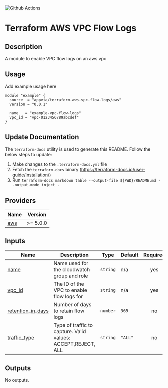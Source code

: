 ![Github Actions](../../actions/workflows/terraform.yml/badge.svg)

# Terraform AWS VPC Flow Logs

## Description

A module to enable VPC flow logs on an aws vpc

## Usage

Add example usage here

```hcl
module "example" {
  source  = "appvia/terraform-aws-vpc-flow-logs/aws"
  version = "0.0.1"

  name   = "example-vpc-flow-logs"
  vpc_id = "vpc-0123456789abcdef"
}
```

## Update Documentation

The `terraform-docs` utility is used to generate this README. Follow the below steps to update:

1. Make changes to the `.terraform-docs.yml` file
2. Fetch the `terraform-docs` binary (https://terraform-docs.io/user-guide/installation/)
3. Run `terraform-docs markdown table --output-file ${PWD}/README.md --output-mode inject .`

<!-- BEGIN_TF_DOCS -->
## Providers

| Name | Version |
|------|---------|
| <a name="provider_aws"></a> [aws](#provider\_aws) | >= 5.0.0 |

## Inputs

| Name | Description | Type | Default | Required |
|------|-------------|------|---------|:--------:|
| <a name="input_name"></a> [name](#input\_name) | Name used for the cloudwatch group and role | `string` | n/a | yes |
| <a name="input_vpc_id"></a> [vpc\_id](#input\_vpc\_id) | The ID of the VPC to enable flow logs for | `string` | n/a | yes |
| <a name="input_retention_in_days"></a> [retention\_in\_days](#input\_retention\_in\_days) | Number of days to retain flow logs | `number` | `365` | no |
| <a name="input_traffic_type"></a> [traffic\_type](#input\_traffic\_type) | Type of traffic to capture. Valid values: ACCEPT,REJECT, ALL | `string` | `"ALL"` | no |

## Outputs

No outputs.
<!-- END_TF_DOCS -->
